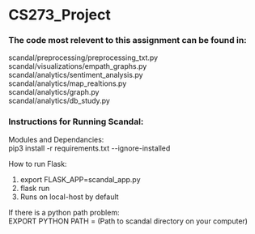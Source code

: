 # CS273_Project

### The code most relevent to this assignment can be found in: 

scandal/preprocessing/preprocessing_txt.py </br>
scandal/visualizations/empath_graphs.py </br>
scandal/analytics/sentiment_analysis.py </br>
scandal/analytics/map_realtions.py </br>
scandal/analytics/graph.py </br>
scandal/analytics/db_study.py </br>

### Instructions for Running Scandal: </br>

Modules and Dependancies:</br>
pip3 install -r requirements.txt --ignore-installed </br>

How to run Flask: </br>
1) export FLASK_APP=scandal_app.py  </br>
2) flask run</br>
3) Runs on local-host by default </br>

If there is a python path problem: </br>
EXPORT PYTHON PATH = (Path to scandal directory on your computer)</br>






